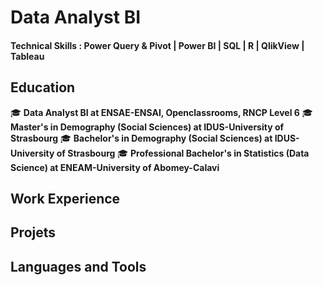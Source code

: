 # Data Analyst BI

#### Technical Skills : Power Query & Pivot | Power BI | SQL | R | QlikView | Tableau 

## Education
🎓 **Data Analyst BI at ENSAE-ENSAI, Openclassrooms, RNCP Level 6**
🎓 **Master's in Demography (Social Sciences) at IDUS-University of Strasbourg** 
🎓 **Bachelor's in Demography (Social Sciences) at IDUS-University of Strasbourg**
🎓 **Professional Bachelor's in Statistics (Data Science) at ENEAM-University of Abomey-Calavi**

## Work Experience

## Projets 

## Languages and Tools
